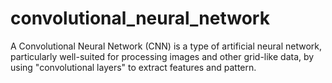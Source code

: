 # convolutional_neural_network
A Convolutional Neural Network (CNN) is a type of artificial neural network, particularly well-suited for processing images and other grid-like data, by using "convolutional layers" to extract features and pattern.
